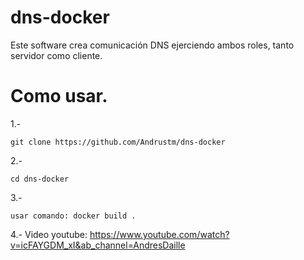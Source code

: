 # dns-docker
Este software crea comunicación DNS ejerciendo ambos roles, tanto servidor como cliente.

# Como usar.

1.-
```
git clone https://github.com/Andrustm/dns-docker
```
2.-
```
cd dns-docker
```
3.-
```
usar comando: docker build .
```
4.- Video youtube: https://www.youtube.com/watch?v=icFAYGDM_xI&ab_channel=AndresDaille
